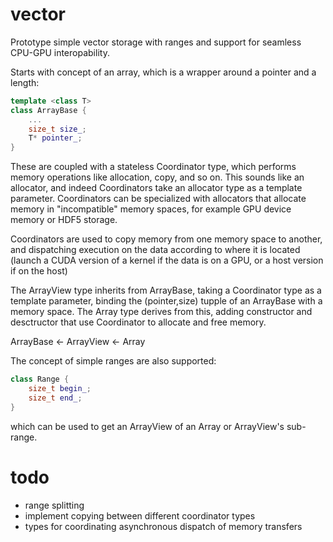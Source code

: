 vector
======

Prototype simple vector storage with ranges and support for seamless CPU-GPU interopability.

Starts with concept of an array, which is a wrapper around a pointer and a length:

``` cpp
template <class T>
class ArrayBase {
    ...
    size_t size_;
    T* pointer_;
}
```

These are coupled with a stateless Coordinator type, which performs memory operations like allocation, copy, and so on. This sounds like an allocator, and indeed Coordinators take an allocator type as a template parameter. Coordinators can be specialized with allocators that allocate memory in "incompatible" memory spaces, for example GPU device memory or HDF5 storage.

Coordinators are used to copy memory from one memory space to another, and dispatching execution on the data according to where it is located (launch a CUDA version of a kernel if the data is on a GPU, or a host version if on the host)

The ArrayView type inherits from ArrayBase, taking a Coordinator type as a template parameter, binding the (pointer,size) tupple of an ArrayBase with a memory space. The Array type derives from this, adding constructor and desctructor that use Coordinator to allocate and free memory.

ArrayBase <- ArrayView <- Array

The concept of simple ranges are also supported:
```cpp
class Range {
    size_t begin_;
    size_t end_;
}
```
which can be used to get an ArrayView of an Array or ArrayView's sub-range.

todo
====

- range splitting
- implement copying between different coordinator types
- types for coordinating asynchronous dispatch of memory transfers

